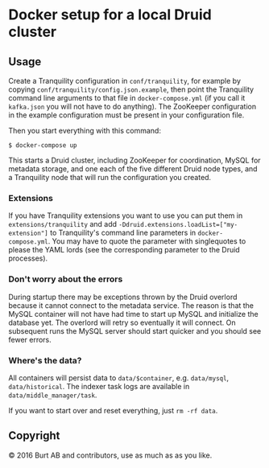 # Docker setup for a local Druid cluster

## Usage

Create a Tranquility configuration in `conf/tranquility`, for example by copying `conf/tranquility/config.json.example`, then point the Tranquility command line arguments to that file in `docker-compose.yml` (if you call it `kafka.json` you will not have to do anything). The ZooKeeper configuration in the example configuration must be present in your configuration file.

Then you start everything with this command:

```shell
$ docker-compose up
```

This starts a Druid cluster, including ZooKeeper for coordination, MySQL for metadata storage, and one each of the five different Druid node types, and a Tranquility node that will run the configuration you created.

### Extensions

If you have Tranquility extensions you want to use you can put them in `extensions/tranquility` and add `-Ddruid.extensions.loadList=["my-extension"]` to Tranquility's command line parameters in `docker-compose.yml`. You may have to quote the parameter with singlequotes to please the YAML lords (see the corresponding parameter to the Druid processes).

### Don't worry about the errors

During startup there may be exceptions thrown by the Druid overlord because it cannot connect to the metadata service. The reason is that the MySQL container will not have had time to start up MySQL and initialize the database yet. The overlord will retry so eventually it will connect. On subsequent runs the MySQL server should start quicker and you should see fewer errors.

### Where's the data?

All containers will persist data to `data/$container`, e.g. `data/mysql`, `data/historical`. The indexer task logs are available in `data/middle_manager/task`.

If you want to start over and reset everything, just `rm -rf data`.

## Copyright

© 2016 Burt AB and contributors, use as much as as you like.
